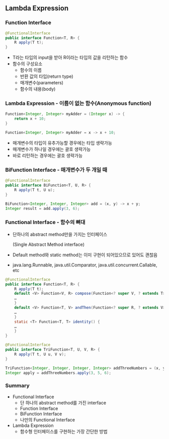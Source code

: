 ## Lambda Expression

### Function Interface

```java
@FunctionalInterface
public interface Function<T, R> {
    R apply(T t);
}
```

- T라는 타입의 input을 받아 R이라는 타입의 값을 리턴하는 함수
- 함수의 구성요소
    - 함수의 이름
    - 반환 값의 타입(return type)
    - 매개변수(parameters)
    - 함수의 내용(body)
    

### Lambda Expression - 이름이 없는 함수(Anonymous function)

```java
Function<Integer, Integer> myAdder = (Integer x) -> {
    return x + 10;
}

Function<Integer, Integer> myAdder = x -> x + 10;
```

- 매개변수의 타입이 유추가능할 경우에는 타입 생략가능
- 매개변수가 하나일 경우에는 괄호 생략가능
- 바로 리턴하는 경우에는 괄호 생략가능

### BiFunction Interface - 매개변수가 두 개일 때

```java
@FunctionalInterface
public interface BiFunction<T, U, R> {
    R apply(T t, U u);
}

BiFunction<Integer, Integer, Integer> add = (x, y) -> x + y;
Integer result = add.apply(3, 6);
```

### Functional Interface - 함수의 뼈대

- 단하나의 abstract method만을 가지는 인터페이스
    
    (Single Abstract Method interface)
    
- Default method와 static method는 이미 구현이 되어있으므로 있어도 괜찮음
- java.lang.Runnable, java.util.Comparator, java.util.concurrent.Callable, etc

```java
@FunctionalInterface
public interface Function<T, R> {
    R apply(T t);
    default <V> Function<V, R> compose(Function<? super V, ? extends T> before) {
    …
    }
    default <V> Function<T, V> andThen(Function<? super R, ? extends V> after) {
    …
    }
    static <T> Function<T, T> identity() {
    …
    }
}

@FunctionalInterface
public interface TriFunction<T, U, V, R> {
    R apply(T t, U u, V v);
}

TriFunction<Integer, Integer, Integer, Integer> addThreeNumbers = (x, y, z) -> x + y + z;
Integer apply = addThreeNumbers.apply(3, 5, 6);
```

### Summary

- Functional Interface
    - 단 하나의 abstract method를 가진 interface
    - Function Interface
    - BiFunction Interface
    - 나만의 Functional Interface
- Lambda Expression
    - 함수형 인터페이스를 구현하는 가장 간단한 방법